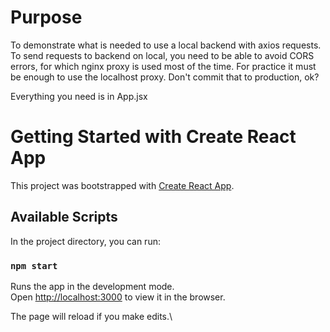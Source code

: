 # Purpose

To demonstrate what is needed to use a local backend with axios requests.
To send requests to backend on local, you need to be able to avoid CORS errors,
for which nginx proxy is used most of the time.
For practice it must be enough to use the localhost proxy.
Don't commit that to production, ok? 

Everything you need is in App.jsx

# Getting Started with Create React App

This project was bootstrapped with [Create React App](https://github.com/facebook/create-react-app).

## Available Scripts

In the project directory, you can run:

### `npm start`

Runs the app in the development mode.\
Open [http://localhost:3000](http://localhost:3000) to view it in the browser.

The page will reload if you make edits.\

